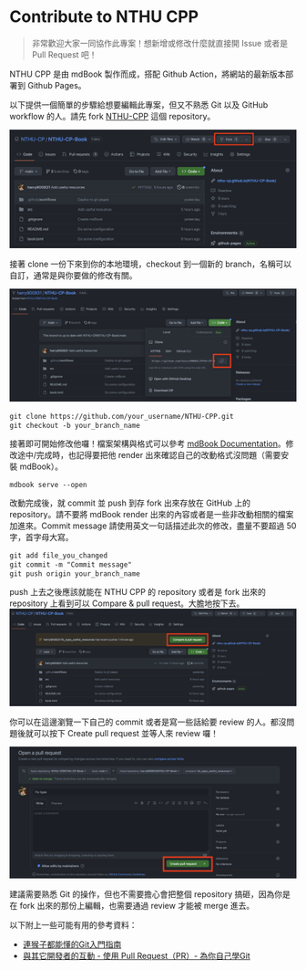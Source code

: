 # Contribute to NTHU CPP

> 非常歡迎大家一同協作此專案！想新增或修改什麼就直接開 Issue 或者是 Pull Request 吧！

NTHU CPP 是由 mdBook 製作而成，搭配 Github Action，將網站的最新版本部署到 Github Pages。

以下提供一個簡單的步驟給想要編輯此專案，但又不熟悉 Git 以及 GitHub workflow 的人。請先 fork [NTHU-CPP](https://github.com/NTHU-CP/NTHU-CPP) 這個 repository。

![](image/fork.png)

接著 clone 一份下來到你的本地環境，checkout 到一個新的 branch，名稱可以自訂，通常是與你要做的修改有關。

![](image/clone.png)

```
git clone https://github.com/your_username/NTHU-CPP.git
git checkout -b your_branch_name
```

接著即可開始修改他囉！檔案架構與格式可以參考 [mdBook Documentation](https://rust-lang.github.io/mdBook/)。修改途中/完成時，也記得要把他 render 出來確認自己的改動格式沒問題（需要安裝 mdBook）。

```
mdbook serve --open
```

改動完成後，就 commit 並 push 到存 fork 出來存放在 GitHub 上的 repository。請不要將 mdBook render 出來的內容或者是一些非改動相關的檔案加進來。Commit message 請使用英文一句話描述此次的修改，盡量不要超過 50 字，首字母大寫。

```
git add file_you_changed
git commit -m "Commit message"
git push origin your_branch_name
```

push 上去之後應該就能在 NTHU CPP 的 repository 或者是 fork 出來的 repository 上看到可以 Compare & pull request。大膽地按下去。
![](image/pr.png)

你可以在這邊瀏覽一下自己的 commit 或者是寫一些話給要 review 的人。都沒問題後就可以按下 Create pull request 並等人來 review 囉！

![](image/create_pr.png)

建議需要熟悉 Git 的操作，但也不需要擔心會把整個 repository 搞砸，因為你是在 fork 出來的那份上編輯，也需要通過 review 才能被 merge 進去。

以下附上一些可能有用的參考資料：
- [連猴子都能懂的Git入門指南](https://backlog.com/git-tutorial/tw/)
- [與其它開發者的互動 - 使用 Pull Request（PR）- 為你自己學Git](https://gitbook.tw/chapters/github/pull-request)
